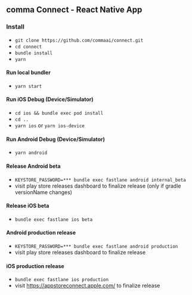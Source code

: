 ## comma Connect - React Native App

### Install
- `git clone https://github.com/commaai/connect.git`
- `cd connect`
- `bundle install`
- `yarn`

#### Run local bundler
- `yarn start`

#### Run iOS Debug (Device/Simulator)
- `cd ios && bundle exec pod install`
- `cd ..`
- `yarn ios` or `yarn ios-device`

#### Run Android Debug (Device/Simulator)
- `yarn android`

#### Release Android beta
- `KEYSTORE_PASSWORD=*** bundle exec fastlane android internal_beta`
- visit play store releases dashboard to finalize release (only if gradle versionName changes)

#### Release iOS beta
- `bundle exec fastlane ios beta`

#### Android production release
- `KEYSTORE_PASSWORD=*** bundle exec fastlane android production`
- visit play store releases dashboard to finalize release

#### iOS production release
- `bundle exec fastlane ios production`
- visit https://appstoreconnect.apple.com/ to finalize release

